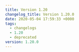 ```yaml
---
title: Version 1.20
changelog_title: Version 1.20.0
date: 2020-05-04 17:59:33 +0000
tags:
  - changelogs
  - 1.20
  - deprecated
version: 1.20.0
---
```


<script src="https://gist.github.com/spinnaker-release/75d50c7b931f1089e710a0e9d1acf8c4.js?file=1.20.0.md"></script>
